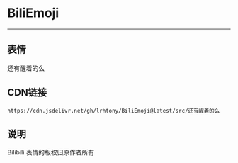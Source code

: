 
# BiliEmoji
---
## 表情
还有醒着的么
## CDN链接
```
https://cdn.jsdelivr.net/gh/lrhtony/BiliEmoji@latest/src/还有醒着的么
```
## 说明
Bilibili 表情的版权归原作者所有
